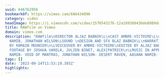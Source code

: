 ```yaml
---
uuid: 646762956
bookmarkOf: https://vimeo.com/686434096
category: video
headImage: https://i.vimeocdn.com/video/1570543176-12a189388430de8809dd4cb7c11050c2bd089b8eab0a1ddad18ad6c394433bbd-d_295x166
title: RAWfilm on Vimeo
domain: vimeo.com
description: "RAWfilm\nDIRECTOR ALJAZ BABNIK\L\nCAST AMBRE-VICTOIRE\L\nMUSIC AASANA
  NAMIB, JONATHAN WILSON\LSOUND \nDESIGN AND SFX BLAZ BABNIK\L\nNARRATIVE WRITTEN
  BY ROMAIN MOUNIER\n\LVOICEOVER BY AMBRE-VICTOIRE\nEDITED BY ALJAZ BABNIK\n\LADDITIONAL
  FOOTAGE BY JOSHUA VARELA, JULIEN BINET, ALEX[PATRICK\n\LMUSIC IN APPEARENCE AASANA
  NAMIB- VOID OF MANTRAS, JONATHAN WILSON- DESERT RAVEN, AASANA NAMIB- YEWHARP"
tags: []
date: '2023-09-14T11:53:19.385Z'
highlights: 
---
```




